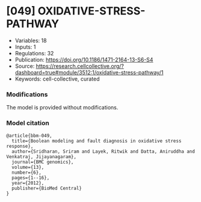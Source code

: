 # \[049\] OXIDATIVE-STRESS-PATHWAY

 - Variables: 18
 - Inputs: 1
 - Regulations: 32
 - Publication: https://doi.org/10.1186/1471-2164-13-S6-S4
 - Source: https://research.cellcollective.org/?dashboard=true#module/3512:1/oxidative-stress-pathway/1
 - Keywords: cell-collective, curated


### Modifications

The model is provided without modifications.

### Model citation

```
@article{bbm-049,
  title={Boolean modeling and fault diagnosis in oxidative stress response},
  author={Sridharan, Sriram and Layek, Ritwik and Datta, Aniruddha and Venkatraj, Jijayanagaram},
  journal={BMC genomics},
  volume={13},
  number={6},
  pages={1--16},
  year={2012},
  publisher={BioMed Central}
}
```

